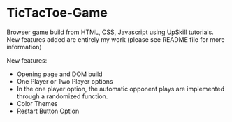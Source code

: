 # TicTacToe-Game
Browser game build from HTML, CSS, Javascript using UpSkill tutorials. New features added are entirely my work (please see README file for more information)

New features:
- Opening page and DOM build
- One Player or Two Player options
- In the one player option, the automatic opponent plays are implemented through a randomized function. 
- Color Themes
- Restart Button Option
